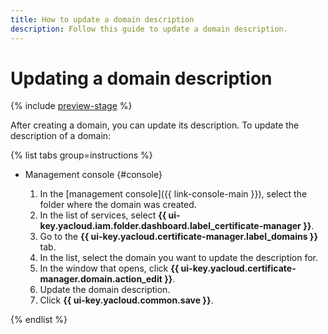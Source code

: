```yaml
---
title: How to update a domain description
description: Follow this guide to update a domain description.
---
```


# Updating a domain description

{% include [preview-stage](../../../_includes/certificate-manager/preview-stage.md) %}

After creating a domain, you can update its description. To update the description of a domain:

{% list tabs group=instructions %}

- Management console {#console}

   1. In the [management console]({{ link-console-main }}), select the folder where the domain was created.
   1. In the list of services, select **{{ ui-key.yacloud.iam.folder.dashboard.label_certificate-manager }}**.
   1. Go to the **{{ ui-key.yacloud.certificate-manager.label_domains }}** tab.
   1. In the list, select the domain you want to update the description for.
   1. In the window that opens, click **{{ ui-key.yacloud.certificate-manager.domain.action_edit }}**.
   1. Update the domain description.
   1. Click **{{ ui-key.yacloud.common.save }}**.

{% endlist %}